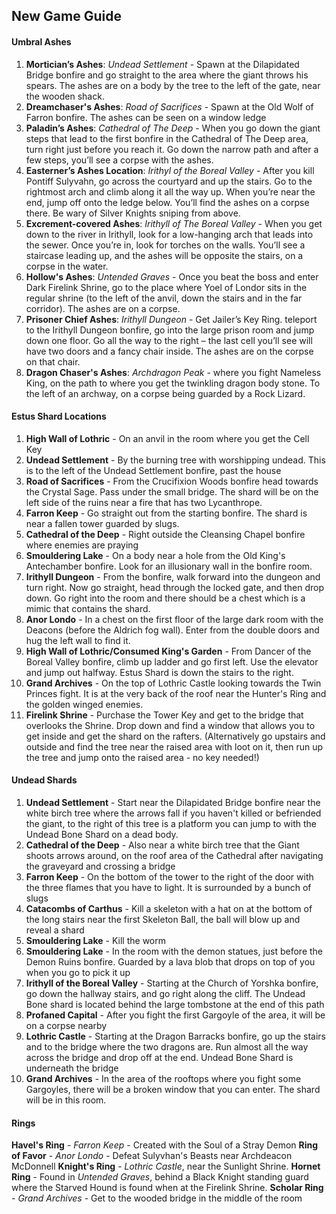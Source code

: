 ## New Game Guide

#### Umbral Ashes

1. **Mortician’s Ashes**: *Undead Settlement* -  Spawn at the Dilapidated Bridge bonfire and go straight to the area where the giant throws his spears. The ashes are on a body by the tree to the left of the gate, near the wooden shack.
2. **Dreamchaser's Ashes**: *Road of Sacrifices* - Spawn at the Old Wolf of Farron bonfire. The ashes can be seen on a window ledge
3. **Paladin’s Ashes**: *Cathedral of The Deep* - When you go down the giant steps that lead to the first bonfire in the Cathedral of The Deep area, turn right just before you reach it. Go down the narrow path and after a few steps, you’ll see a corpse with the ashes.
4. **Easterner’s Ashes Location**: *Irithyl of the Boreal Valley* -  After you kill Pontiff Sulyvahn, go across the courtyard and up the stairs. Go to the rightmost arch and climb along it all the way up. When you’re near the end, jump off onto the ledge below. You’ll find the ashes on a corpse there. Be wary of Silver Knights sniping from above.
5. **Excrement-covered Ashes**: *Irithyll of The Boreal Valley* - When you get down to the river in Irithyll, look for a low-hanging arch that leads into the sewer. Once you’re in, look for torches on the walls. You’ll see a staircase leading up, and the ashes will be opposite the stairs, on a corpse in the water.
6. **Hollow's Ashes**: *Untended Graves* - Once you beat the boss and enter Dark Firelink Shrine, go to the place where Yoel of Londor sits in the regular shrine (to the left of the anvil, down the stairs and in the far corridor). The ashes are on a corpse.
7. **Prisoner Chief Ashes**: *Irithyll Dungeon* - Get Jailer’s Key Ring. teleport to the Irithyll Dungeon bonfire, go into the large prison room and jump down one floor. Go all the way to the right – the last cell you’ll see will have two doors and a fancy chair inside. The ashes are on the corpse on that chair.
8. **Dragon Chaser's Ashes**: *Archdragon Peak* - where you fight Nameless King, on the path to where you get the twinkling dragon body stone. To the left of an archway, on a corpse being guarded by a Rock Lizard.

#### Estus Shard Locations

1. **High Wall of Lothric** - On an anvil in the room where you get the Cell Key
2. **Undead Settlement** - By the burning tree with worshipping undead. This is to the left of the Undead Settlement bonfire, past the house
3. **Road of Sacrifices** - From the Crucifixion Woods bonfire head towards the Crystal Sage. Pass under the small bridge. The shard will be on the left side of the ruins near a fire that has two Lycanthrope.
4. **Farron Keep** - Go straight out from the starting bonfire. The shard is near a fallen tower guarded by slugs.
5. **Cathedral of the Deep** - Right outside the Cleansing Chapel bonfire where enemies are praying
6. **Smouldering Lake** - On a body near a hole from the Old King's Antechamber bonfire. Look for an illusionary wall in the bonfire room.
7. **Irithyll Dungeon** - From the bonfire, walk forward into the dungeon and turn right. Now go straight, head through the locked gate, and then drop down. Go right into the room and there should be a chest which is a mimic that contains the shard.
8. **Anor Londo** - In a chest on the first floor of the large dark room with the Deacons (before the Aldrich fog wall). Enter from the double doors and hug the left wall to find it.
9. **High Wall of Lothric/Consumed King's Garden** - From Dancer of the Boreal Valley bonfire, climb up ladder and go first left. Use the elevator and jump out halfway. Estus Shard is down the stairs to the right.
10. **Grand Archives** - On the top of Lothric Castle looking towards the Twin Princes fight. It is at the very back of the roof near the Hunter's Ring and the golden winged enemies.
11. **Firelink Shrine** - Purchase the Tower Key and get to the bridge that overlooks the Shrine. Drop down and find a window that allows you to get inside and get the shard on the rafters. (Alternatively go upstairs and outside and find the tree near the raised area with loot on it, then run up the tree and jump onto the raised area - no key needed!)

#### Undead Shards

1. **Undead Settlement** - Start near the Dilapidated Bridge bonfire near the white birch tree where the arrows fall if you haven't killed or befriended the giant, to the right of this tree is a platform you can jump to with the Undead Bone Shard on a dead body.
2. **Cathedral of the Deep** - Also near a white birch tree that the Giant shoots arrows around,  on the roof area of the Cathedral after navigating the graveyard and crossing a bridge
3. **Farron Keep** - On the bottom of the tower to the right of the door with the three flames that you have to light. It is surrounded by a bunch of slugs
4. **Catacombs of Carthus** - Kill a skeleton with a hat on at the bottom of the long stairs near the first Skeleton Ball, the ball will blow up and reveal a shard
5. **Smouldering Lake** - Kill the worm
6. **Smouldering Lake** - In the room with the demon statues, just before the Demon Ruins bonfire. Guarded by a lava blob that drops on top of you when you go to pick it up
7. **Irithyll of the Boreal Valley** - Starting at the Church of Yorshka bonfire, go down the hallway stairs, and go right along the cliff. The Undead Bone shard is located behind the large tombstone at the end of this path
8. **Profaned Capital** - After you fight the first Gargoyle of the area, it will be on a corpse nearby
9. **Lothric Castle** - Starting at the Dragon Barracks bonfire, go up the stairs and to the bridge where the two dragons are. Run almost all the way across the bridge and drop off at the end. Undead Bone Shard is underneath the bridge
10. **Grand Archives** - In the area of the rooftops where you fight some Gargoyles, there will be a broken window that you can enter. The shard will be in this room.

#### Rings

**Havel's Ring** - *Farron Keep* - Created with the Soul of a Stray Demon
**Ring of Favor** - *Anor Londo* - Defeat Sulyvhan's Beasts near Archdeacon McDonnell
**Knight's Ring** - *Lothric Castle*, near the Sunlight Shrine.
**Hornet Ring** - Found in *Untended Graves*, behind a Black Knight standing guard where the Starved Hound is found when at the Firelink Shrine.
**Scholar Ring** - *Grand Archives* - Get to the wooded bridge in the middle of the room